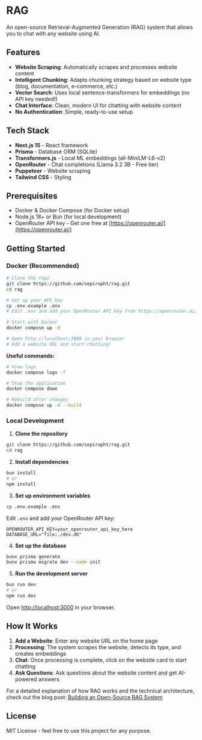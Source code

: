 # RAG

An open-source Retrieval-Augmented Generation (RAG) system that allows you to chat with any website using AI.

## Features

- **Website Scraping**: Automatically scrapes and processes website content
- **Intelligent Chunking**: Adapts chunking strategy based on website type (blog, documentation, e-commerce, etc.)
- **Vector Search**: Uses local sentence-transformers for embeddings (no API key needed!)
- **Chat Interface**: Clean, modern UI for chatting with website content
- **No Authentication**: Simple, ready-to-use setup

## Tech Stack

- **Next.js 15** - React framework
- **Prisma** - Database ORM (SQLite)
- **Transformers.js** - Local ML embeddings (all-MiniLM-L6-v2)
- **OpenRouter** - Chat completions (Llama 3.2 3B - Free tier)
- **Puppeteer** - Website scraping
- **Tailwind CSS** - Styling

## Prerequisites

- Docker & Docker Compose (for Docker setup)
- Node.js 18+ or Bun (for local development)
- OpenRouter API key - Get one free at [https://openrouter.ai/](https://openrouter.ai/)

## Getting Started

### Docker (Recommended)

```bash
# Clone the repo
git clone https://github.com/sepiropht/rag.git
cd rag

# Set up your API key
cp .env.example .env
# Edit .env and add your OpenRouter API key from https://openrouter.ai/

# Start with Docker
docker compose up -d

# Open http://localhost:3000 in your browser
# Add a website URL and start chatting!
```

**Useful commands:**

```bash
# View logs
docker compose logs -f

# Stop the application
docker compose down

# Rebuild after changes
docker compose up -d --build
```

### Local Development

1. **Clone the repository**

```bash
git clone https://github.com/sepiropht/rag.git
cd rag
```

2. **Install dependencies**

```bash
bun install
# or
npm install
```

3. **Set up environment variables**

```bash
cp .env.example .env
```

Edit `.env` and add your OpenRouter API key:

```env
OPENROUTER_API_KEY=your_openrouter_api_key_here
DATABASE_URL="file:./dev.db"
```

4. **Set up the database**

```bash
bunx prisma generate
bunx prisma migrate dev --name init
```

5. **Run the development server**

```bash
bun run dev
# or
npm run dev
```

Open [http://localhost:3000](http://localhost:3000) in your browser.

## How It Works

1. **Add a Website**: Enter any website URL on the home page
2. **Processing**: The system scrapes the website, detects its type, and creates embeddings
3. **Chat**: Once processing is complete, click on the website card to start chatting
4. **Ask Questions**: Ask questions about the website content and get AI-powered answers

For a detailed explanation of how RAG works and the technical architecture, check out the blog post: [Building an Open-Source RAG System](https://elimbi.com/posts/building-open-source-rag)

## License

MIT License - feel free to use this project for any purpose.
